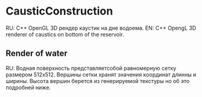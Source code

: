 # CausticConstruction

RU: С++ OpenGL 3D рендер каустик на дне водоема.
EN: C++ OpengL 3D renderer of caustics on bottom of the reservoir.

## Render of water
RU: Водная поверхность представляетсобой равномерную сетку размером 512x512. Вершины сетки хранят значения координат длинны и ширины. Высота вершин берется из генерируемой текстуры но об это подробней ниже.
